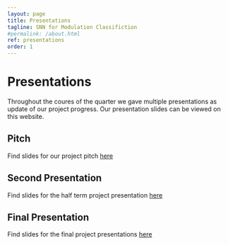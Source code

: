 ```yaml
---
layout: page
title: Presentations
tagline: SNN for Modulation Classifiction
#permalink: /about.html
ref: presentations
order: 1
---
```


# Presentations

Throughout the coures of the quarter we gave multiple presentations as update of our project progress. Our presentation slides can be viewed on this website.

## Pitch

Find slides for our project pitch [here](/assets/other/lif_pitch.pdf)

## Second Presentation

Find slides for the half term project presentation [here](/assets/other/lif_second_presentation.pdf)

## Final Presentation

Find slides for the final project presentations [here](/assets/other/lif_final_presentation.pdf)
